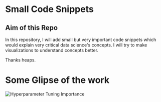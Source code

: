 # Small Code Snippets 

## Aim of this Repo

In this repository, I will add small but very important code snippets which would explain very critical data science's concepts. I will try to make visualizations to understand concepts better. 

Thanks heaps.

# Some Glipse of the work

![Hyperparameter Tuning Importance](https://user-images.githubusercontent.com/40088060/126930425-6af7c686-e4b3-4811-81a1-01ffaa82622e.gif)
